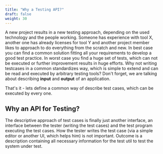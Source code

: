 ```yaml
---
title: "Why a Testing API?"
draft: false
weight: 30
---
```


A new project results in a new testing approach, depending on the used technology and the people working. 
Someone has experience with tool X, another one has already licenses for tool Y and another project member likes to approach to do everything from the scratch and new.
In best case you can find a common solution fitting all your requirements to develop a good test practice. 
In worst case you find a huge set of tests, which can not be executed or further improvement results in huge efforts.
Why not writing testcases in a common standardizes way, which is simple to extend and can be read and executed by arbitrary testing tools?
Don't forget, we are talking about describing **input** and **output** of an application.

That's it - lets define a common way of describe test cases, which can be executed by every one. 

## Why an API for Testing? 
The descriptive approach of test cases is finally just another interface, an interface between the tester (writing the test cases) and the test program executing the test cases.
How the tester writes the test case (via a simple editor or another UI, which helps him) is not important. 
Outcome is a description containing all necessary information for the test util to test the system under test.   



